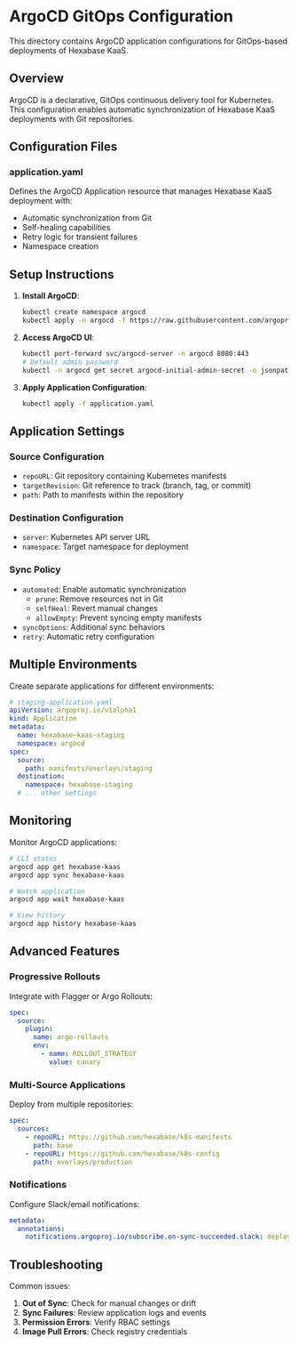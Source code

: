 # ArgoCD GitOps Configuration

This directory contains ArgoCD application configurations for GitOps-based deployments of Hexabase KaaS.

## Overview

ArgoCD is a declarative, GitOps continuous delivery tool for Kubernetes. This configuration enables automatic synchronization of Hexabase KaaS deployments with Git repositories.

## Configuration Files

### application.yaml
Defines the ArgoCD Application resource that manages Hexabase KaaS deployment with:
- Automatic synchronization from Git
- Self-healing capabilities
- Retry logic for transient failures
- Namespace creation

## Setup Instructions

1. **Install ArgoCD**:
   ```bash
   kubectl create namespace argocd
   kubectl apply -n argocd -f https://raw.githubusercontent.com/argoproj/argo-cd/stable/manifests/install.yaml
   ```

2. **Access ArgoCD UI**:
   ```bash
   kubectl port-forward svc/argocd-server -n argocd 8080:443
   # Default admin password
   kubectl -n argocd get secret argocd-initial-admin-secret -o jsonpath="{.data.password}" | base64 -d
   ```

3. **Apply Application Configuration**:
   ```bash
   kubectl apply -f application.yaml
   ```

## Application Settings

### Source Configuration
- `repoURL`: Git repository containing Kubernetes manifests
- `targetRevision`: Git reference to track (branch, tag, or commit)
- `path`: Path to manifests within the repository

### Destination Configuration
- `server`: Kubernetes API server URL
- `namespace`: Target namespace for deployment

### Sync Policy
- `automated`: Enable automatic synchronization
  - `prune`: Remove resources not in Git
  - `selfHeal`: Revert manual changes
  - `allowEmpty`: Prevent syncing empty manifests
- `syncOptions`: Additional sync behaviors
- `retry`: Automatic retry configuration

## Multiple Environments

Create separate applications for different environments:

```yaml
# staging-application.yaml
apiVersion: argoproj.io/v1alpha1
kind: Application
metadata:
  name: hexabase-kaas-staging
  namespace: argocd
spec:
  source:
    path: manifests/overlays/staging
  destination:
    namespace: hexabase-staging
  # ... other settings
```

## Monitoring

Monitor ArgoCD applications:
```bash
# CLI status
argocd app get hexabase-kaas
argocd app sync hexabase-kaas

# Watch application
argocd app wait hexabase-kaas

# View history
argocd app history hexabase-kaas
```

## Advanced Features

### Progressive Rollouts
Integrate with Flagger or Argo Rollouts:
```yaml
spec:
  source:
    plugin:
      name: argo-rollouts
      env:
        - name: ROLLOUT_STRATEGY
          value: canary
```

### Multi-Source Applications
Deploy from multiple repositories:
```yaml
spec:
  sources:
    - repoURL: https://github.com/hexabase/k8s-manifests
      path: base
    - repoURL: https://github.com/hexabase/k8s-config
      path: overlays/production
```

### Notifications
Configure Slack/email notifications:
```yaml
metadata:
  annotations:
    notifications.argoproj.io/subscribe.on-sync-succeeded.slack: deployment-notifications
```

## Troubleshooting

Common issues:
1. **Out of Sync**: Check for manual changes or drift
2. **Sync Failures**: Review application logs and events
3. **Permission Errors**: Verify RBAC settings
4. **Image Pull Errors**: Check registry credentials